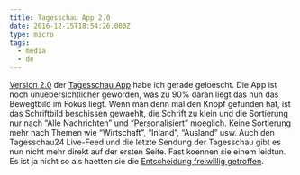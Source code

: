 ```yaml
---
title: Tagesschau App 2.0
date: 2016-12-15T18:54:26.000Z
type: micro
tags:
  - media
  - de
---
```


[Version 2.0](https://www.tagesschau.de/inland/app-start-101.html) der [Tagesschau App](https://itunes.apple.com/de/app/tagesschau/id401644893?mt=8) habe ich gerade geloescht. Die App ist noch unuebersichtlicher geworden, was zu 90% daran liegt das nun das Bewegtbild im Fokus liegt. Wenn man denn mal den Knopf gefunden hat, ist das Schriftbild beschissen gewaehlt, die Schrift zu klein und die Sortierung nur nach “Alle Nachrichten” und “Personalisiert” moeglich. Keine Sortierung mehr nach Themen wie “Wirtschaft”, “Inland”, “Ausland” usw. Auch den Tagesschau24 Live-Feed und die letzte Sendung der Tagesschau gibt es nun nicht mehr direkt auf der ersten Seite. Fast koennen sie einem leidtun. Es ist ja nicht so als haetten sie die [Entscheidung freiwillig getroffen](http://www.taz.de/!5083029/).
